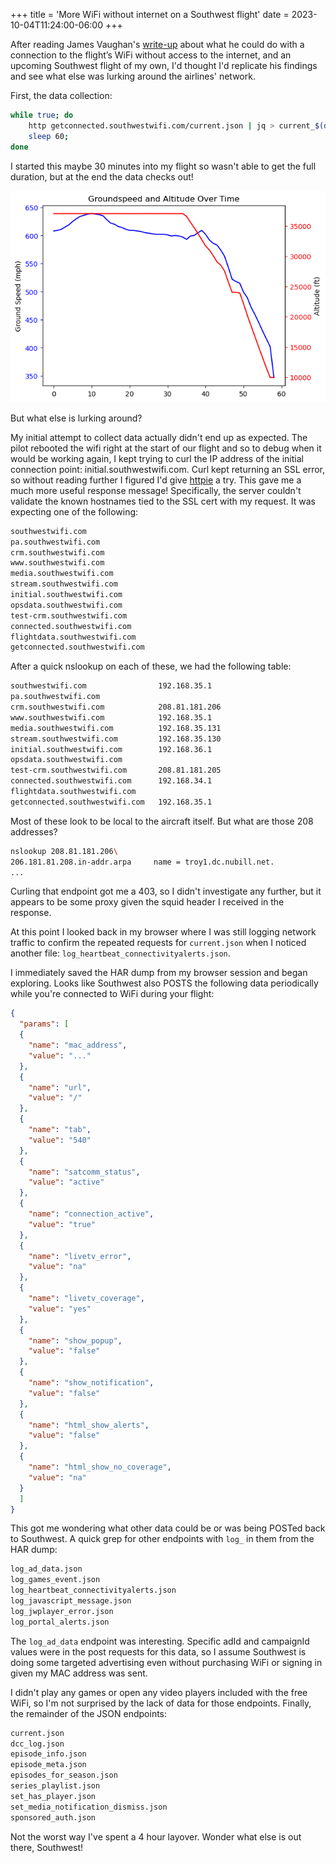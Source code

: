 +++
title = 'More WiFi without internet on a Southwest flight'
date = 2023-10-04T11:24:00-06:00
+++

After reading James Vaughan's
[write-up](https://jamesbvaughan.com/southwest-wifi/) about what he could do
with a connection to the flight’s WiFi without access to the internet, and an
upcoming Southwest flight of my own, I'd thought I'd replicate his findings and
see what else was lurking around the airlines' network.

First, the data collection:

```bash
while true; do 
    http getconnected.southwestwifi.com/current.json | jq > current_$(date +%Y%m%d%H%M).json; 
    sleep 60; 
done
```

I started this maybe 30 minutes into my flight so wasn't able to get the full
duration, but at the end the data checks out!

![flight data](images/flight.jpg)

But what else is lurking around?

My initial attempt to collect data actually didn't end up as expected. The pilot
rebooted the wifi right at the start of our flight and so to debug when it would
be working again, I kept trying to curl the IP address of the initial connection
point: initial.southwestwifi.com. Curl kept returning an SSL error, so without
reading further I figured I'd give [httpie](https://github.com/httpie/cli) a
try. This gave me a much more useful response message! Specifically, the server
couldn't validate the known hostnames tied to the SSL cert with my request. It
was expecting one of the following:

```bash
southwestwifi.com
pa.southwestwifi.com
crm.southwestwifi.com
www.southwestwifi.com
media.southwestwifi.com
stream.southwestwifi.com
initial.southwestwifi.com
opsdata.southwestwifi.com
test-crm.southwestwifi.com
connected.southwestwifi.com
flightdata.southwestwifi.com
getconnected.southwestwifi.com
```

After a quick nslookup on each of these, we had the following table:

```bash
southwestwifi.com                192.168.35.1
pa.southwestwifi.com
crm.southwestwifi.com            208.81.181.206
www.southwestwifi.com            192.168.35.1
media.southwestwifi.com          192.168.35.131
stream.southwestwifi.com         192.168.35.130
initial.southwestwifi.com        192.168.36.1
opsdata.southwestwifi.com
test-crm.southwestwifi.com       208.81.181.205
connected.southwestwifi.com      192.168.34.1
flightdata.southwestwifi.com
getconnected.southwestwifi.com   192.168.35.1
```

Most of these look to be local to the aircraft itself. But what are those 208
addresses?

```bash
nslookup 208.81.181.206\
206.181.81.208.in-addr.arpa     name = troy1.dc.nubill.net.
...
```

Curling that endpoint got me a 403, so I didn't investigate any further, but it
appears to be some proxy given the squid header I received in the response.

At this point I looked back in my browser where I was still logging network
traffic to confirm the repeated requests for `current.json` when I noticed
another file: `log_heartbeat_connectivityalerts.json`. 

I immediately saved the HAR dump from my browser session and began exploring.
Looks like Southwest also POSTS the following data periodically while you're
connected to WiFi during your flight:

```json
{
  "params": [
  {
    "name": "mac_address",
    "value": "..."
  },
  {
    "name": "url",
    "value": "/"
  },
  {
    "name": "tab",
    "value": "540"
  },
  {
    "name": "satcomm_status",
    "value": "active"
  },
  {
    "name": "connection_active",
    "value": "true"
  },
  {
    "name": "livetv_error",
    "value": "na"
  },
  {
    "name": "livetv_coverage",
    "value": "yes"
  },
  {
    "name": "show_popup",
    "value": "false"
  },
  {
    "name": "show_notification",
    "value": "false"
  },
  {
    "name": "html_show_alerts",
    "value": "false"
  },
  {
    "name": "html_show_no_coverage",
    "value": "na"
  }
  ]
}
```

This got me wondering what other data could be or was being POSTed back to
Southwest. A quick grep for other endpoints with `log_` in them from the HAR
dump:

```bash
log_ad_data.json
log_games_event.json
log_heartbeat_connectivityalerts.json
log_javascript_message.json
log_jwplayer_error.json
log_portal_alerts.json
```

The `log_ad_data` endpoint was interesting. Specific adId and campaignId values
were in the post requests for this data, so I assume Southwest is doing some
targeted advertising even without purchasing WiFi or signing in given my MAC
address was sent.

I didn't play any games or open any video players included with the free WiFi,
so I'm not surprised by the lack of data for those endpoints. Finally, the
remainder of the JSON endpoints:

```bash
current.json
dcc_log.json
episode_info.json
episode_meta.json
episodes_for_season.json
series_playlist.json
set_has_player.json
set_media_notification_dismiss.json
sponsored_auth.json
```

Not the worst way I've spent a 4 hour layover. Wonder what else is out there,
Southwest!
